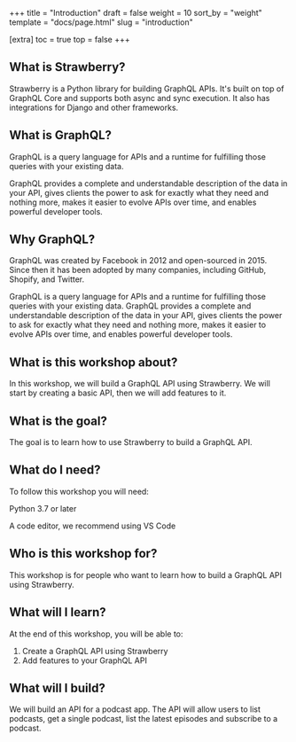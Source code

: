 +++
title = "Introduction"
draft = false
weight = 10
sort_by = "weight"
template = "docs/page.html"
slug = "introduction"

[extra]
toc = true
top = false
+++

## What is Strawberry?

Strawberry is a Python library for building GraphQL APIs. It's built on top of
GraphQL Core and supports both async and sync execution. It also has
integrations for Django and other frameworks.

## What is GraphQL?

GraphQL is a query language for APIs and a runtime for fulfilling those queries
with your existing data.

GraphQL provides a complete and understandable description of the data in your
API, gives clients the power to ask for exactly what they need and nothing more,
makes it easier to evolve APIs over time, and enables powerful developer tools.

## Why GraphQL?

GraphQL was created by Facebook in 2012 and open-sourced in 2015. Since then it
has been adopted by many companies, including GitHub, Shopify, and Twitter.

GraphQL is a query language for APIs and a runtime for fulfilling those queries
with your existing data. GraphQL provides a complete and understandable
description of the data in your API, gives clients the power to ask for exactly
what they need and nothing more, makes it easier to evolve APIs over time, and
enables powerful developer tools.

## What is this workshop about?

In this workshop, we will build a GraphQL API using Strawberry. We will start by
creating a basic API, then we will add features to it.

## What is the goal?

The goal is to learn how to use Strawberry to build a GraphQL API.

## What do I need?

To follow this workshop you will need:

Python 3.7 or later

A code editor, we recommend using VS Code

## Who is this workshop for?

This workshop is for people who want to learn how to build a GraphQL API using
Strawberry.

## What will I learn?

At the end of this workshop, you will be able to:

1. Create a GraphQL API using Strawberry
2. Add features to your GraphQL API

## What will I build?

We will build an API for a podcast app. The API will allow users to list
podcasts, get a single podcast, list the latest episodes and subscribe to a
podcast.
